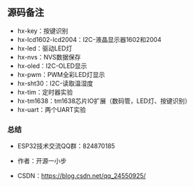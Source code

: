## 源码备注

- hx-key：按键识别
- hx-lcd1602-lcd2004：I2C-液晶显示器1602和2004
- hx-led：驱动LED灯
- hx-nvs：NVS数据保存
- hx-oled：I2C-OLED显示
- hx-pwm：PWM全彩LED灯显示
- hx-sht30：I2C-读取温湿度
- hx-tim：定时器实验
- hx-tm1638：tm1638芯片IO扩展（数码管，LED灯、按键识别）
- hx-uart：两个UART实验

### 总结

- ESP32技术交流QQ群：824870185

- 作者：开源一小步

- CSDN：https://blog.csdn.net/qq_24550925/ 